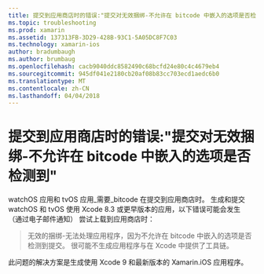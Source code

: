 ```yaml
---
title: 提交到应用商店时的错误:"提交对无效捆绑-不允许在 bitcode 中嵌入的选项是否检测到"
ms.topic: troubleshooting
ms.prod: xamarin
ms.assetid: 137313FB-3D29-428B-93C1-5A05DC8F7C03
ms.technology: xamarin-ios
author: bradumbaugh
ms.author: brumbaug
ms.openlocfilehash: cacb9040ddc8582490c68bcfd24e80c4c4679eb4
ms.sourcegitcommit: 945df041e2180cb20af08b83cc703ecd1aedc6b0
ms.translationtype: MT
ms.contentlocale: zh-CN
ms.lasthandoff: 04/04/2018
---
```

# <a name="error-when-submitting-to-app-store-invalid-bundle---options-not-allowed-to-be-embedded-in-bitcode-are-detected-in-the-submission"></a>提交到应用商店时的错误:"提交对无效捆绑-不允许在 bitcode 中嵌入的选项是否检测到"

watchOS 应用和 tvOS 应用_需要_bitcode 在提交到应用商店时。 生成和提交 watchOS 和 tvOS 使用 Xcode 8.3 或更早版本的应用，以下错误可能会发生 （通过电子邮件通知） 尝试上载到应用商店时：

>无效的捆绑-无法处理应用程序，因为不允许在 bitcode 中嵌入的选项是否检测到提交。 很可能不生成应用程序与在 Xcode 中提供了工具链。

此问题的解决方案是生成使用 Xcode 9 和最新版本的 Xamarin.iOS 应用程序。
